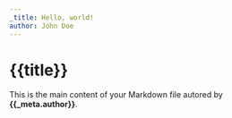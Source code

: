 ```yaml
---     
_title: Hello, world!
author: John Doe
---     
```


# {{title}}

This is the main content of your Markdown file autored by **{{_meta.author}}**.
